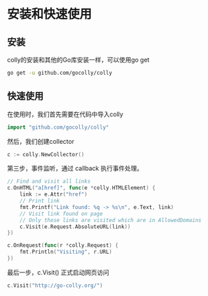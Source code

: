 # 安装和快速使用

## 安装
colly的安装和其他的Go库安装一样，可以使用go get
```bash
go get -u github.com/gocolly/colly
```
## 快速使用
在使用时，我们首先需要在代码中导入colly
```go
import "github.com/gocolly/colly"
```
然后，我们创建collector
```go
c := colly.NewCollector()
```
第三步，事件监听，通过 callback 执行事件处理。
```go
// Find and visit all links
c.OnHTML("a[href]", func(e *colly.HTMLElement) {
    link := e.Attr("href")
    // Print link
    fmt.Printf("Link found: %q -> %s\n", e.Text, link)
    // Visit link found on page
    // Only those links are visited which are in AllowedDomains
    c.Visit(e.Request.AbsoluteURL(link))
})

c.OnRequest(func(r *colly.Request) {
    fmt.Println("Visiting", r.URL)
})
```
最后一步，c.Visit() 正式启动网页访问
```go
c.Visit("http://go-colly.org/")
```
